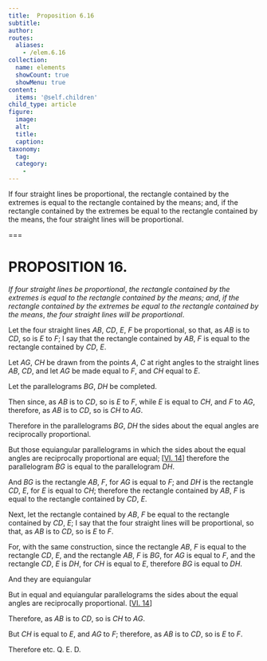 ```yaml
---
title:  Proposition 6.16
subtitle: 
author:
routes:
  aliases:
    - /elem.6.16
collection:
  name: elements
  showCount: true
  showMenu: true
content:
  items: '@self.children'
child_type: article
figure:
  image:
  alt:
  title:
  caption:
taxonomy:
  tag:
  category:
    - 
---
```


<p><emph>If four straight lines be proportional</emph>, <emph>the rectangle contained by the extremes is equal to the rectangle contained by the means; and</emph>, <emph>if the rectangle contained by the extremes be equal to the rectangle contained by the means</emph>, <emph>the four straight lines will be proportional</emph>. </p>

===

<h1>PROPOSITION 16.</h1>
<p><em>If four straight lines be proportional</em>, <em>the rectangle contained by the extremes is equal to the rectangle contained by the means; and</em>, <em>if the rectangle contained by the extremes be equal to the rectangle contained by the means</em>, <em>the four straight lines will be proportional</em>. </p>

<p>Let the four straight lines <em>AB</em>, <em>CD</em>, <em>E</em>, <em>F</em> be proportional, so that, as <em>AB</em> is to <em>CD</em>, so is <em>E</em> to <em>F</em>; I say that the rectangle contained by <em>AB</em>, <em>F</em> is equal to the rectangle contained by <em>CD</em>, <em>E</em>. 
      </p>

<p>Let <em>AG</em>, <em>CH</em> be drawn from the points <em>A</em>, <em>C</em> at right angles to the straight lines <em>AB</em>, <em>CD</em>, and let <em>AG</em> be made equal to <em>F</em>, and <em>CH</em> equal to <em>E</em>. </p>

<p>Let the parallelograms <em>BG</em>, <em>DH</em> be completed. </p>

<p>Then since, as <em>AB</em> is to <em>CD</em>, so is <em>E</em> to <em>F</em>, while <em>E</em> is equal to <em>CH</em>, and <em>F</em> to <em>AG</em>, therefore, as <em>AB</em> is to <em>CD</em>, so is <em>CH</em> to <em>AG</em>. </p>

<p>Therefore in the parallelograms <em>BG</em>, <em>DH</em> the sides about the equal angles are reciprocally proportional. <pb n="222"/></p>

<p>But those equiangular parallelograms in which the sides about the equal angles are reciprocally proportional are equal; [<a href="/elem.6.14">VI. 14</a>] therefore the parallelogram <em>BG</em> is equal to the parallelogram <em>DH</em>. </p>

<p>And <em>BG</em> is the rectangle <em>AB</em>, <em>F</em>, for <em>AG</em> is equal to <em>F</em>; and <em>DH</em> is the rectangle <em>CD</em>, <em>E</em>, for <em>E</em> is equal to <em>CH</em>; therefore the rectangle contained by <em>AB</em>, <em>F</em> is equal to the rectangle contained by <em>CD</em>, <em>E</em>. </p>

<p>Next, let the rectangle contained by <em>AB</em>, <em>F</em> be equal to the rectangle contained by <em>CD</em>, <em>E</em>; I say that the four straight lines will be proportional, so that, as <em>AB</em> is to <em>CD</em>, so is <em>E</em> to <em>F</em>. </p>

<p>For, with the same construction, since the rectangle <em>AB</em>, <em>F</em> is equal to the rectangle <em>CD</em>, <em>E</em>, and the rectangle <em>AB</em>, <em>F</em> is <em>BG</em>, for <em>AG</em> is equal to <em>F</em>, and the rectangle <em>CD</em>, <em>E</em> is <em>DH</em>, for <em>CH</em> is equal to <em>E</em>, <span class="center">therefore <em>BG</em> is equal to <em>DH</em>.</span>
      </p>

<p>And they are equiangular </p>

<p>But in equal and equiangular parallelograms the sides about the equal angles are reciprocally proportional. [<a href="/elem.6.14">VI. 14</a>] </p>

<p>Therefore, as <em>AB</em> is to <em>CD</em>, so is <em>CH</em> to <em>AG</em>. </p>

<p>But <em>CH</em> is equal to <em>E</em>, and <em>AG</em> to <em>F</em>; therefore, as <em>AB</em> is to <em>CD</em>, so is <em>E</em> to <em>F</em>. </p>

<p>Therefore etc. Q. E. D.</p>
